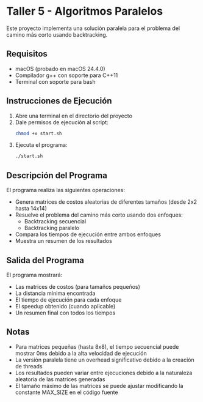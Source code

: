 # Taller 5 - Algoritmos Paralelos

Este proyecto implementa una solución paralela para el problema del camino más corto usando backtracking.

## Requisitos

- macOS (probado en macOS 24.4.0)
- Compilador g++ con soporte para C++11
- Terminal con soporte para bash

## Instrucciones de Ejecución

1. Abre una terminal en el directorio del proyecto
2. Dale permisos de ejecución al script:
   ```bash
   chmod +x start.sh
   ```
3. Ejecuta el programa:
   ```bash
   ./start.sh
   ```

## Descripción del Programa

El programa realiza las siguientes operaciones:
- Genera matrices de costos aleatorias de diferentes tamaños (desde 2x2 hasta 14x14)
- Resuelve el problema del camino más corto usando dos enfoques:
  - Backtracking secuencial
  - Backtracking paralelo
- Compara los tiempos de ejecución entre ambos enfoques
- Muestra un resumen de los resultados

## Salida del Programa

El programa mostrará:
- Las matrices de costos (para tamaños pequeños)
- La distancia mínima encontrada
- El tiempo de ejecución para cada enfoque
- El speedup obtenido (cuando aplicable)
- Un resumen final con todos los tiempos

## Notas

- Para matrices pequeñas (hasta 8x8), el tiempo secuencial puede mostrar 0ms debido a la alta velocidad de ejecución
- La versión paralela tiene un overhead significativo debido a la creación de threads
- Los resultados pueden variar entre ejecuciones debido a la naturaleza aleatoria de las matrices generadas
- El tamaño máximo de las matrices se puede ajustar modificando la constante MAX_SIZE en el código fuente 
